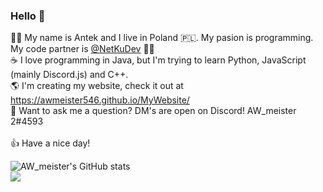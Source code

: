 ### Hello 👋

🧑‍💻 My name is Antek and I live in Poland 🇵🇱. My pasion is programming. My code partner is [@NetKuDev](https://github.com/netkudev) 👯💙
</br>
☕ I love programming in Java, but I'm trying to learn Python, JavaScript (mainly Discord.js) and C++.
</br>
🌎 I'm creating my website, check it out at https://awmeister546.github.io/MyWebsite/
</br>
💬 Want to ask me a question? DM's are open on Discord! AW_meister 2#4593
</br>
</br>
👍 Have a nice day!

![AW_meister's GitHub stats](https://github-readme-stats.vercel.app/api?username=AWmeister546&show_icons=true&theme=tokyonight)
<br>
<img src="https://discord.c99.nl/widget/theme-1/725333421236158485.png">

<!--
**AWmeister546/AWmeister546** is a ✨ _special_ ✨ repository because its `README.md` (this file) appears on your GitHub profile.

Here are some ideas to get you started:

- 🔭 I’m currently working on ...
- 🌱 I’m currently learning ...
- 👯 I’m looking to collaborate on ...
- 🤔 I’m looking for help with ...
- 💬 Ask me about ...
- 📫 How to reach me: ...
- 😄 Pronouns: ...
- ⚡ Fun fact: ...
-->
